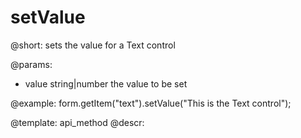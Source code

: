 setValue
=============

@short: sets the value for a Text control

@params:
- value     string|number     the value to be set  


@example:
form.getItem("text").setValue("This is the Text control");


@template: api_method
@descr:


